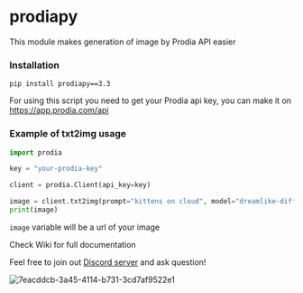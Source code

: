 # prodiapy
This module makes generation of image by Prodia API easier

### Installation 
```
pip install prodiapy==3.3
```
For using this script you need to get your Prodia api key, you can make it on https://app.prodia.com/api


### Example of txt2img usage
```python
import prodia

key = "your-prodia-key"

client = prodia.Client(api_key=key)

image = client.txt2img(prompt="kittens on cloud", model="dreamlike-diffusion-2.0.safetensors [fdcf65e7]")
print(image)
```
`image` variable will be a url of your image

Check Wiki for full documentation

Feel free to join out [Discord server](https://discord.gg/PtdHCVysfj) and ask question!

![7eacddcb-3a45-4114-b731-3cd7af9522e1](https://user-images.githubusercontent.com/118455214/233359979-80274381-10dd-4ced-b7fa-d45437ef5bce.png)

